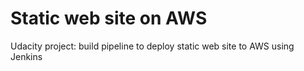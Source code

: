 # Static web site on AWS

Udacity project: build pipeline to deploy static web site to AWS using Jenkins
